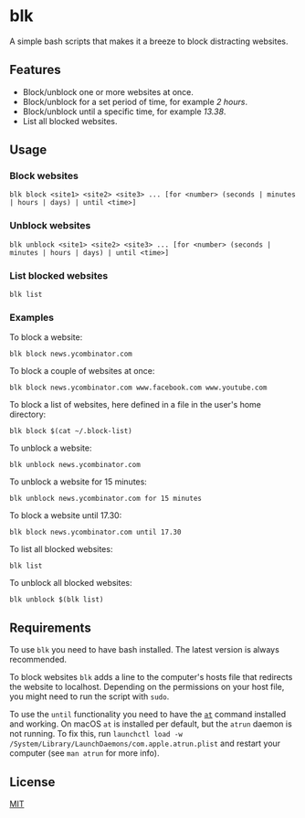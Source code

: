 # blk

A simple bash scripts that makes it a breeze to block distracting websites.

## Features

* Block/unblock one or more websites at once.
* Block/unblock for a set period of time, for example *2 hours*.
* Block/unblock until a specific time, for example *13.38*.
* List all blocked websites.

## Usage

### Block websites

    blk block <site1> <site2> <site3> ... [for <number> (seconds | minutes | hours | days) | until <time>]
    
### Unblock websites

    blk unblock <site1> <site2> <site3> ... [for <number> (seconds | minutes | hours | days) | until <time>]
    
### List blocked websites

    blk list

### Examples

To block a website:

    blk block news.ycombinator.com
    
To block a couple of websites at once:

    blk block news.ycombinator.com www.facebook.com www.youtube.com
    
To block a list of websites, here defined in a file in the user's home directory:

    blk block $(cat ~/.block-list)

To unblock a website:

    blk unblock news.ycombinator.com

To unblock a website for 15 minutes:

    blk unblock news.ycombinator.com for 15 minutes
    
To block a website until 17.30:

    blk block news.ycombinator.com until 17.30

To list all blocked websites:

    blk list
    
To unblock all blocked websites:

    blk unblock $(blk list)

## Requirements

To use `blk` you need to have bash installed. The latest version is always recommended. 

To block websites `blk` adds a line to the computer's hosts file that redirects the website to localhost. Depending on the permissions on your host file, you might need to run the script with `sudo`.

To use the `until` functionality you need to have the [`at`](http://manpages.ubuntu.com/manpages/xenial/en/man1/at.1.html) command installed and working. On macOS `at` is installed per default, but the `atrun` daemon is not running. To fix this, run `launchctl load -w /System/Library/LaunchDaemons/com.apple.atrun.plist` and restart your computer (see `man atrun` for more info).

## License

[MIT](LICENSE)
